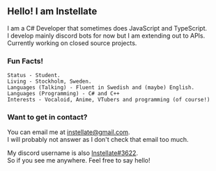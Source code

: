 ## Hello! I am Instellate
I am a C# Developer that sometimes does JavaScript and TypeScript.  
I develop mainly discord bots for now but I am extending out to APIs. Currently working on closed source projects.
### Fun Facts!
```
Status - Student.
Living - Stockholm, Sweden.
Languages (Talking) - Fluent in Swedish and (maybe) English.
Languages (Programming) - C# and C++
Interests - Vocaloid, Anime, VTubers and programming (of course!)
```

### Want to get in contact?
You can email me at instellate@gmail.com.  
I will probably not answer as I don't check that email too much.

My discord username is also [Instellate#3622](https://discord.com/users/565197576026980365).  
So if you see me anywhere. Feel free to say hello!
